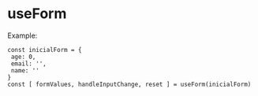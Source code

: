 # useForm

Example:
```
const inicialForm = {
 age: 0,
 email: '',
 name: ''
}
const [ formValues, handleInputChange, reset ] = useForm(inicialForm)
```